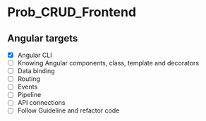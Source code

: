 # Prob_CRUD_Frontend

## Angular targets
  - [x] Angular CLI 
  - [ ] Knowing Angular components, class, template and decorators
  - [ ] Data binding
  - [ ] Routing
  - [ ] Events
  - [ ] Pipeline
  - [ ] API connections
  - [ ] Follow Guideline and refactor code
